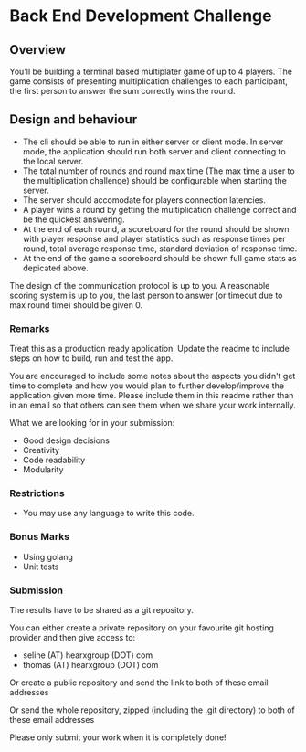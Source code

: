 # Back End Development Challenge

## Overview
You'll be building a terminal based multiplater game of up to 4 players. The game consists of presenting multiplication challenges to each participant, the first person to answer the sum correctly wins the round.

## Design and behaviour

- The cli should be able to run in either server or client mode. In server mode, the application should run both server and client connecting to the local server.
- The total number of rounds and round max time (The max time a user to the multiplication challenge) should be configurable when starting the server. 
- The server should accomodate for players connection latencies.
- A player wins a round by getting the multiplication challenge correct and be the quickest answering.
- At the end of each round, a scoreboard for the round should be shown with player response and player statistics such as response times per round, total average response time, standard deviation of response time. 
- At the end of the game a scoreboard should be shown full game stats as depicated above. 

The design of the communication protocol is up to you. A reasonable scoring system is up to you, the last person to answer (or timeout due to max round time) should be given 0.  

### Remarks 

Treat this as a production ready application. Update the readme to include steps on how to build, run and test the app. 

You are encouraged to include some notes about the aspects you didn't get time to complete and how you would plan to further develop/improve the application given more time. Please include them in this readme rather than in an email so that others can see them when we share your work internally.

What we are looking for in your submission:

- Good design decisions
- Creativity
- Code readability
- Modularity 

### Restrictions
- You may use any language to write this code.

### Bonus Marks
- Using golang
- Unit tests

### Submission 
The results have to be shared as a git repository.

You can either create a private repository on your favourite git hosting provider and then give access to:

- seline (AT) hearxgroup (DOT) com
- thomas (AT) hearxgroup (DOT) com

Or create a public repository and send the link to both of these email addresses

Or send the whole repository, zipped (including the .git directory) to both of these email addresses

Please only submit your work when it is completely done!
